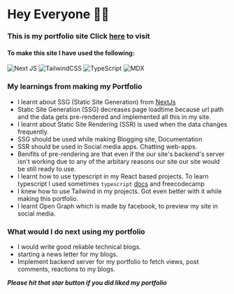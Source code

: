 # Hey Everyone 👋🏻 
### This is my portfolio site Click [here](https://ayushhub.netlify.app) to visit

#### To make this site I have used the following:

![Next JS](https://img.shields.io/badge/Next-black?style=for-the-badge&logo=next.js&logoColor=white) ![TailwindCSS](https://img.shields.io/badge/tailwindcss-%2338B2AC.svg?style=for-the-badge&logo=tailwind-css&logoColor=white) ![TypeScript](https://img.shields.io/badge/typescript-%23007ACC.svg?style=for-the-badge&logo=typescript&logoColor=white) ![MDX](https://img.shields.io/badge/MDX-1B1F24.svg?style=for-the-badge&logo=MDX&logoColor=white)

### My learnings from making my Portfolio
- I learnt about SSG (Static Site Generation) from [NextJs](https://nextjs.org/)
- Static Site Generation (SSG) decreases page loadtime because url path and the data gets pre-rendered and implemented all this in my site.
- I learnt about Static Site Rendering (SSR) is used when the data changes frequently. 
- SSG should be used while making Blogging site, Documentation 
- SSR should be used in Social media apps. Chatting web-apps. 
- Benifits of pre-rendering are that even if the our site's backend's server isn't working due to any of the arbitary reasons our site our site would be still ready to use.
- I learnt how to use typescript in my React based projects. To learn typescript I used sometimes `typescript` [docs](https://www.typescriptlang.org/docs/) and  freecodecamp 
- I knew how to use Tailwind in my projects. Got even better with it while making this portfolio.
- I learnt Open Graph which is made by facebook, to preview my site in social media.

### What would I do next using my portfolio
- I would write good reliable technical blogs.
- starting a news letter for my blogs. 
- Implement backend server for my portfolio to fetch views, post comments, reactions to my blogs.

***Please hit that star button if you did liked my portfolio***



